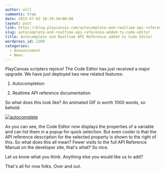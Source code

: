 ```yaml
---
author: will
comments: true
date: 2015-07-02 16:39:34+00:00
layout: post
link: https://blog.playcanvas.com/autocomplete-and-realtime-api-reference-added-to-code-editor/
slug: autocomplete-and-realtime-api-reference-added-to-code-editor
title: Autocomplete and Realtime API Reference added to Code Editor
wordpress_id: 2209
categories:
  - Announcement
  - News
---
```


PlayCanvas scripters rejoice! The Code Editor has just received a major upgrade. We have just deployed two new related features:

1. Autocompletion

2. Realtime API reference documentation

So what does this look like? An animated GIF is worth 1000 words, so behold:

[![autocomplete](https://blog.playcanvas.com/wp-content/uploads/2015/07/autocomplete.gif)](http://blog.playcanvas.com/wp-content/uploads/2015/07/autocomplete.gif)

As you can see, the Code Editor now displays the properties of a variable and can list them in a popup for quick selection. But even cooler is that the API reference description for the selected property is shown to the right of this. So what does this all mean? Fewer visits to the full API Reference Manual on the developer site, that's what? So nice.

Let us know what you think. Anything else you would like us to add?

That's all for now folks. Over and out.
